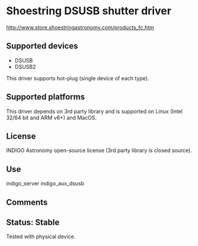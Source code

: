 # Shoestring DSUSB shutter driver

http://www.store.shoestringastronomy.com/products_fc.htm

## Supported devices
* DSUSB
* DSUSB2

This driver supports hot-plug (single device of each type).

## Supported platforms

This driver depends on 3rd party library and is supported on Linux (Intel 32/64 bit and ARM v6+) and MacOS.

## License

INDIGO Astronomy open-source license (3rd party library is closed source).

## Use

indigo_server indigo_aux_dsusb

## Comments

## Status: Stable

Tested with physical device.
